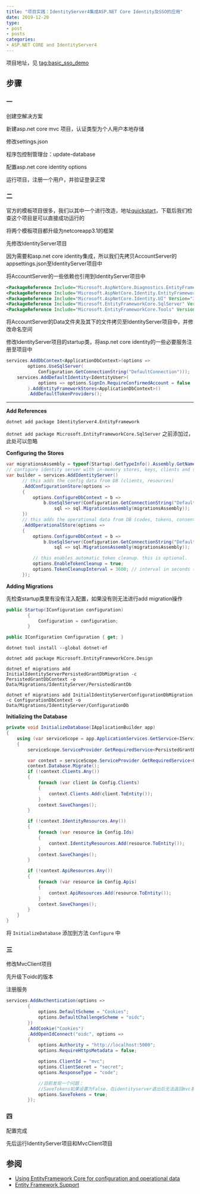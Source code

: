 ```yaml
---
title: "项目实践：IdentityServer4集成ASP.NET Core Identity及SSO的应用"
date: 2019-12-20
type:
- post
- posts
categories:
- ASP.NET CORE and IdentityServer4
---
```



项目地址，见 [tag:basic_sso_demo](https://github.com/wengxk/aspnetcore_identityserver4/tree/basic_sso_demo)

## 步骤

### 一

创建空解决方案

新建asp.net core mvc 项目，认证类型为个人用户本地存储

修改settings.json

程序包控制管理台：update-database

配置asp.net core identity options

运行项目，注册一个用户，并验证登录正常

### 二

官方的模板项目很多，我们以其中一个进行改造，地址[quickstart](https://github.com/IdentityServer/IdentityServer4/tree/master/samples/Quickstarts/2_InteractiveAspNetCore)，下载后我们检查这个项目是可以直接成功运行的

将两个模板项目都升级为netcoreapp3.1的框架

先修改IdentityServer项目

因为需要和asp.net core identity集成，所以我们先拷贝AccountServer的appsettings.json至IdentityServer项目中

将AccountServer的一些依赖也引用到IdentityServer项目中

```XML
<PackageReference Include="Microsoft.AspNetCore.Diagnostics.EntityFrameworkCore" Version="3.1.0" />
<PackageReference Include="Microsoft.AspNetCore.Identity.EntityFrameworkCore" Version="3.1.0" />
<PackageReference Include="Microsoft.AspNetCore.Identity.UI" Version="3.1.0" />
<PackageReference Include="Microsoft.EntityFrameworkCore.SqlServer" Version="3.1.0" />
<PackageReference Include="Microsoft.EntityFrameworkCore.Tools" Version="3.1.0" />
```

将AccountServer的Data文件夹及其下的文件拷贝至IdentityServer项目中，并修改命名空间

修改IdentityServer项目的startup类，将asp.net core identity的一些必要服务注册至项目中

```C#
services.AddDbContext<ApplicationDbContext>(options =>
        options.UseSqlServer(
            Configuration.GetConnectionString("DefaultConnection")));
    services.AddDefaultIdentity<IdentityUser>(
            options => options.SignIn.RequireConfirmedAccount = false
        ).AddEntityFrameworkStores<ApplicationDbContext>()
        .AddDefaultTokenProviders();
```

---

**Add References**

`dotnet add package IdentityServer4.EntityFramework`

`dotnet add package Microsoft.EntityFrameworkCore.SqlServer` 之前添加过，此处可以忽略

**Configuring the Stores**

```C#
var migrationsAssembly = typeof(Startup).GetTypeInfo().Assembly.GetName().Name;
// configure identity server with in-memory stores, keys, clients and scopes
var builder = services.AddIdentityServer()
      // this adds the config data from DB (clients, resources)
      .AddConfigurationStore(options =>
      {
          options.ConfigureDbContext = b =>
              b.UseSqlServer(Configuration.GetConnectionString("DefaultConnection"),
                  sql => sql.MigrationsAssembly(migrationsAssembly));
      })
      // this adds the operational data from DB (codes, tokens, consents)
      .AddOperationalStore(options =>
      {
          options.ConfigureDbContext = b =>
              b.UseSqlServer(Configuration.GetConnectionString("DefaultConnection"),
                  sql => sql.MigrationsAssembly(migrationsAssembly));

          // this enables automatic token cleanup. this is optional.
          options.EnableTokenCleanup = true;
          options.TokenCleanupInterval = 3600; // interval in seconds (default is 3600)
      });
```

**Adding Migrations**

先检查startup类里有没有注入配置，如果没有则无法进行add migration操作

```C#
public Startup(IConfiguration configuration)
        {
            Configuration = configuration;
        }

public IConfiguration Configuration { get; }
```

`dotnet tool install --global dotnet-ef`

`dotnet add package Microsoft.EntityFrameworkCore.Design`

`dotnet ef migrations add InitialIdentityServerPersistedGrantDbMigration -c PersistedGrantDbContext -o Data/Migrations/IdentityServer/PersistedGrantDb`

`dotnet ef migrations add InitialIdentityServerConfigurationDbMigration -c ConfigurationDbContext -o Data/Migrations/IdentityServer/ConfigurationDb`

**Initializing the Database**

```C#
private void InitializeDatabase(IApplicationBuilder app)
{
    using (var serviceScope = app.ApplicationServices.GetService<IServiceScopeFactory>().CreateScope())
    {
        serviceScope.ServiceProvider.GetRequiredService<PersistedGrantDbContext>().Database.Migrate();

        var context = serviceScope.ServiceProvider.GetRequiredService<ConfigurationDbContext>();
        context.Database.Migrate();
        if (!context.Clients.Any())
        {
            foreach (var client in Config.Clients)
            {
                context.Clients.Add(client.ToEntity());
            }
            context.SaveChanges();
        }

        if (!context.IdentityResources.Any())
        {
            foreach (var resource in Config.Ids)
            {
                context.IdentityResources.Add(resource.ToEntity());
            }
            context.SaveChanges();
        }

        if (!context.ApiResources.Any())
        {
            foreach (var resource in Config.Apis)
            {
                context.ApiResources.Add(resource.ToEntity());
            }
            context.SaveChanges();
        }
    }
}
```

将 `InitializeDatabase` 添加到方法 `Configure` 中

### 三

修改MvcClient项目

先升级下oidc的版本

注册服务

```C#
services.AddAuthentication(options =>
        {
            options.DefaultScheme = "Cookies";
            options.DefaultChallengeScheme = "oidc";
        })
        .AddCookie("Cookies")
        .AddOpenIdConnect("oidc", options =>
        {
            options.Authority = "http://localhost:5000";
            options.RequireHttpsMetadata = false;

            options.ClientId = "mvc";
            options.ClientSecret = "secret";
            options.ResponseType = "code";

            //目前发现一个问题：
            //SaveTokens如果设置为false，在identityserver退出后无法返回mvc客户端，经检查postlogoutredirecturi为null
            options.SaveTokens = true;
        });
```

### 四

配置完成

先后运行IdentityServer项目和MvcClient项目

## 参阅

- [Using EntityFramework Core for configuration and operational data](https://identityserver4.readthedocs.io/en/latest/quickstarts/5_entityframework.html)
- [Entity Framework Support](https://identityserver4.readthedocs.io/en/latest/reference/ef.html)
